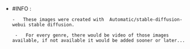 - #INFO :

      -   These images were created with  Automatic/stable-diffusion-webui stable diffusion.

       -   For every genre, there would be video of those images available, if not available it would be added sooner or later...
